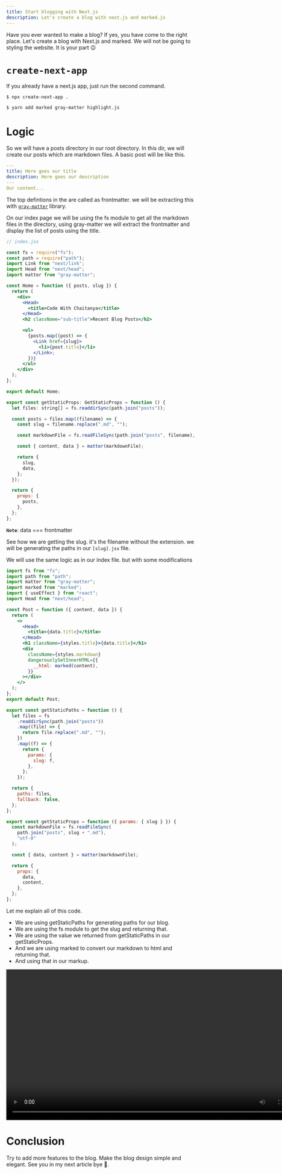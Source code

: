 ```yaml
---
title: Start blogging with Next.js
description: Let's create a blog with next.js and marked.js
---
```


Have you ever wanted to make a blog? If yes, you have come to the right place. Let's create a blog with Next.js and marked. We will not be going to styling the website. It is your part 😉

# `create-next-app`

If you already have a next.js app, just run the second command.

```shell
$ npx create-next-app .
```

```shell
$ yarn add marked gray-matter highlight.js
```

# Logic

So we will have a posts directory in our root directory. In this dir, we will create our posts which are markdown files. A basic post will be like this.

```yaml
---
title: Here goes our title
description: Here goes our description
---
Our content...
```

The top defintions in the are called as frontmatter. we will be extracting this with [`gray-matter`](https://www.npmjs.com/package/gray-matter) library.

On our index page we will be using the fs module to get all the markdown files in the directory, using gray-matter we will extract the frontmatter and display the list of posts using the title.

```jsx
// index.jsx

const fs = require("fs");
const path = require("path");
import Link from "next/link";
import Head from "next/head";
import matter from "gray-matter";

const Home = function ({ posts, slug }) {
  return (
    <div>
      <Head>
        <title>Code With Chaitanya</title>
      </Head>
      <h2 className="sub-title">Recent Blog Posts</h2>

      <ul>
        {posts.map((post) => {
          <Link href={slug}>
            <li>{post.title}</li>
          </Link>;
        })}
      </ul>
    </div>
  );
};

export default Home;

export const getStaticProps: GetStaticProps = function () {
  let files: string[] = fs.readdirSync(path.join("posts"));

  const posts = files.map((filename) => {
    const slug = filename.replace(".md", "");

    const markdownFile = fs.readFileSync(path.join("posts", filename), "utf-8");

    const { content, data } = matter(markdownFile);

    return {
      slug,
      data,
    };
  });

  return {
    props: {
      posts,
    },
  };
};
```

**`Note`**: data === frontmatter

See how we are getting the slug. it's the filename without the extension. we will be generating the paths in our `[slug].jsx` file.

We will use the same logic as in our index file. but with some modifications

```jsx
import fs from "fs";
import path from "path";
import matter from "gray-matter";
import marked from "marked";
import { useEffect } from "react";
import Head from "next/head";

const Post = function ({ content, data }) {
  return (
    <>
      <Head>
        <title>{data.title}</title>
      </Head>
      <h1 className={styles.title}>{data.title}</h1>
      <div
        className={styles.markdown}
        dangerouslySetInnerHTML={{
          __html: marked(content),
        }}
      ></div>
    </>
  );
};
export default Post;

export const getStaticPaths = function () {
  let files = fs
    .readdirSync(path.join("posts"))
    .map((file) => {
      return file.replace(".md", "");
    })
    .map((f) => {
      return {
        params: {
          slug: f,
        },
      };
    });

  return {
    paths: files,
    fallback: false,
  };
};

export const getStaticProps = function ({ params: { slug } }) {
  const markdownFile = fs.readFileSync(
    path.join("posts", slug + ".md"),
    "utf-8"
  );

  const { data, content } = matter(markdownFile);

  return {
    props: {
      data,
      content,
    },
  };
};
```

Let me explain all of this code.

- We are using getStaticPaths for generating paths for our blog.
- We are using the fs module to get the slug and returning that.
- We are using the value we returned from getStaticPaths in our getStaticProps.
- And we are using marked to convert our markdown to html and returning that.
- And using that in our markup.

<video controls="true" allowfullscreen="true" width="800" >
    <source src="/blog.webm" type="video/webm" />
 </video>

# Conclusion

Try to add more features to the blog. Make the blog design simple and elegant. See you in my next article bye 👋.
